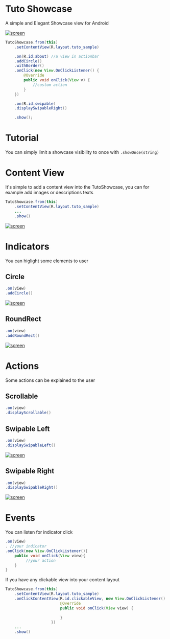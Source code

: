 # Tuto Showcase

A simple and Elegant Showcase view for Android

[![screen](https://raw.githubusercontent.com/florent37/TutoShowcase/master/media/sample.png)](https://github.com/florent37/TutoShowcase)

```java
TutoShowcase.from(this)
    .setContentView(R.layout.tuto_sample)

    .on(R.id.about) //a view in actionbar
    .addCircle()
    .withBorder()
    .onClick(new View.OnClickListener() {
        @Override
        public void onClick(View v) {
            //custom action
        }
    })

    .on(R.id.swipable)
    .displaySwipableRight()

    .show();
```

# Tutorial

You can simply limit a showcase visibility to once with `.showOnce(string)`

# Content View

It's simple to add a content view into the TutoShowcase,
you can for example add images or descriptions texts

```java
TutoShowcase.from(this)
    .setContentView(R.layout.tuto_sample)
    ...
    .show()
```

[![screen](https://raw.githubusercontent.com/florent37/TutoShowcase/master/media/content.png)](https://github.com/florent37/TutoShowcase)

# Indicators

You can higlight some elements to user

## Circle

```java
.on(view)
.addCircle()
```

[![screen](https://raw.githubusercontent.com/florent37/TutoShowcase/master/media/circle.png)](https://github.com/florent37/TutoShowcase)

## RoundRect

```java
.on(view)
.addRoundRect()
```

[![screen](https://raw.githubusercontent.com/florent37/TutoShowcase/master/media/roundrect.png)](https://github.com/florent37/TutoShowcase)

# Actions

Some actions can be explained to the user

## Scrollable

```java
.on(view)
.displayScrollable()
```

## Swipable Left

```java
.on(view)
.displaySwipableLeft()
```

[![screen](https://raw.githubusercontent.com/florent37/TutoShowcase/master/media/swipeLeft.gif)](https://github.com/florent37/TutoShowcase)

## Swipable Right

```java
.on(view)
.displaySwipableRight()
```

[![screen](https://raw.githubusercontent.com/florent37/TutoShowcase/master/media/swipeRight.gif)](https://github.com/florent37/TutoShowcase)

# Events

You can listen for indicator click

```java
.on(view)
. //your indicator
.onClick(new View.OnClickListener(){
    public void onClick(View view){
         //your action
    }
}
```

If you have any clickable view into your content layout 

```java
TutoShowcase.from(this)
    .setContentView(R.layout.tuto_sample)
    .onClickContentView(R.id.clickableView, new View.OnClickListener() {
                        @Override
                        public void onClick(View view) {
                            
                        }
                    })
    ...
    .show()
```